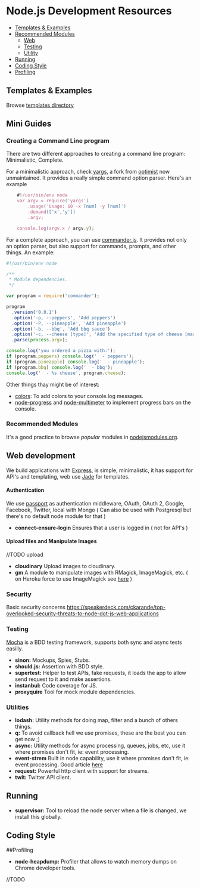 # Node.js Development Resources

- [Templates & Examples](#templates--examples)
- [Recommended Modules](#recommended-modules)
	- [Web](#web)
	- [Testing](#testing)
	- [Utility](#utility)
- [Running](#running)
- [Coding Style](#coding-style)
- [Profiling](#profiling)

## Templates & Examples

Browse [templates directory](../templates/node.js/)

## Mini Guides

### Creating a Command Line program

There are two different approaches to creating a command line program: Minimalistic, Complete.

For a minimalistic approach, check [yargs](https://github.com/chevex/yargs/), a fork from [optimist](https://github.com/substack/node-optimist) now unmaintained. It provides a really simple command option parser. Here's an example

```javascript
    #!/usr/bin/env node
    var argv = require('yargs')
        .usage('Usage: $0 -x [num] -y [num]')
        .demand(['x','y'])
        .argv;

    console.log(argv.x / argv.y);
```

For a complete approach, you can use [commander.js](https://github.com/visionmedia/commander.js). It provides not only an option parser, but also support for commands, prompts, and other things. An example:

```javascript
#!/usr/bin/env node

/**
 * Module dependencies.
 */

var program = require('commander');

program
  .version('0.0.1')
  .option('-p, --peppers', 'Add peppers')
  .option('-P, --pineapple', 'Add pineapple')
  .option('-b, --bbq', 'Add bbq sauce')
  .option('-c, --cheese [type]', 'Add the specified type of cheese [marble]', 'marble')
  .parse(process.argv);

console.log('you ordered a pizza with:');
if (program.peppers) console.log('  - peppers');
if (program.pineapple) console.log('  - pineapple');
if (program.bbq) console.log('  - bbq');
console.log('  - %s cheese', program.cheese);
```

Other things thay might be of interest:

 * [colors](https://github.com/Marak/colors.js): To add colors to your console.log messages.
 * [node-progress](https://github.com/visionmedia/node-progress) and [node-multimeter](https://github.com/substack/node-multimeter) to implement progress bars on the console.

### Recommended Modules

It's a good practice to browse *popular* modules in [nodejsmodules.org](https://nodejsmodules.org/).

## Web development

  We build applications with [Express](http://expressjs.com/), is simple, minimalistic, it has support for API's and templating, web use [Jade](http://jade-lang.com/) for templates.
  
#### Authentication  

  We use [passport](http://passportjs.org/) as authentication middleware, OAuth, OAuth 2, Google, Facebook, Twitter, local with Mongo ( Can also be used with Postgresql but there's no default node module for that )

* **connect-ensure-login** Ensures that a user is logged in ( not for API's )
 
#### Upload files and Manipulate Images

//TODO upload

* **cloudinary** Upload images to cloudinary.
* **gm** A module to manipulate images with RMagick, ImageMagick, etc. ( on Heroku force to use ImageMagick see [here](http://stackoverflow.com/questions/16476666/image-resize-library-for-node-js-site-on-heroku-hosting) )


### Security

  Basic security concerns https://speakerdeck.com/ckarande/top-overlooked-security-threats-to-node-dot-js-web-applications

### Testing

[Mocha](http://visionmedia.github.io/mocha/) is a BDD testing framework, supports both sync and async tests easilly.

* **sinon:** Mockups, Spies, Stubs.
* **should.js:** Assertion with BDD style.
* **supertest:** Helper to test APIs, fake requests, it loads the app to allow send request to it and make assertions.
* **instanbul:** Code coverage for JS.
* **proxyquire** Tool for mock module dependencies.

### Utilities

* **lodash:** Utility methods for doing map, filter and a bunch of others things.
* **q:** To avoid callback hell we use promises, these are the best you can get now ;)
* **async:** Utility methods for async processing, queues, jobs, etc, use it where promises don't fit, ie: event processing.
* **event-strem** Built in node capability, use it where promises don't fit, ie: event processing. Good article [here](https://github.com/dominictarr/event-stream)
* **request:** Powerful http client with support for streams.
* **twit:** Twitter API client.


## Running

* **supervisor:** Tool to reload the node server when a file is changed, we install this globally.

## Coding Style

##Profiling

* **node-heapdump:** Profiler that allows to watch memory dumps on Chrome developer tools.

//TODO
